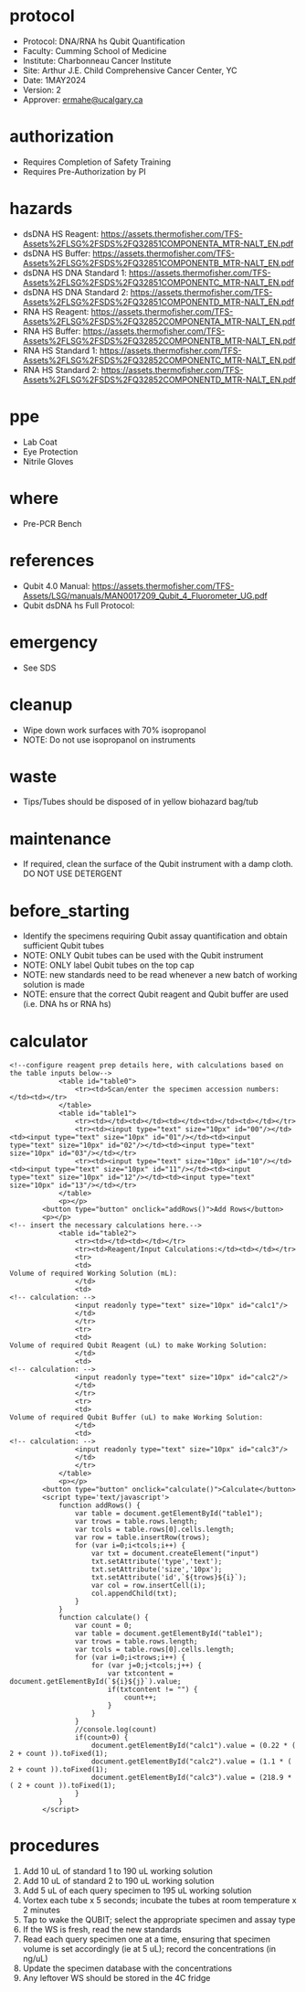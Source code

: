 # protocol
- Protocol: DNA/RNA hs Qubit Quantification
- Faculty: Cumming School of Medicine
- Institute: Charbonneau Cancer Institute
- Site: Arthur J.E. Child Comprehensive Cancer Center, YC
- Date: 1MAY2024
- Version: 2
- Approver: ermahe@ucalgary.ca

# authorization
- Requires Completion of Safety Training
- Requires Pre-Authorization by PI

# hazards
- dsDNA HS Reagent: https://assets.thermofisher.com/TFS-Assets%2FLSG%2FSDS%2FQ32851COMPONENTA_MTR-NALT_EN.pdf
- dsDNA HS Buffer: https://assets.thermofisher.com/TFS-Assets%2FLSG%2FSDS%2FQ32851COMPONENTB_MTR-NALT_EN.pdf
- dsDNA HS DNA Standard 1: https://assets.thermofisher.com/TFS-Assets%2FLSG%2FSDS%2FQ32851COMPONENTC_MTR-NALT_EN.pdf
- dsDNA HS DNA Standard 2: https://assets.thermofisher.com/TFS-Assets%2FLSG%2FSDS%2FQ32851COMPONENTD_MTR-NALT_EN.pdf
- RNA HS Reagent: https://assets.thermofisher.com/TFS-Assets%2FLSG%2FSDS%2FQ32852COMPONENTA_MTR-NALT_EN.pdf
- RNA HS Buffer: https://assets.thermofisher.com/TFS-Assets%2FLSG%2FSDS%2FQ32852COMPONENTB_MTR-NALT_EN.pdf
- RNA HS Standard 1: https://assets.thermofisher.com/TFS-Assets%2FLSG%2FSDS%2FQ32852COMPONENTC_MTR-NALT_EN.pdf
- RNA HS Standard 2: https://assets.thermofisher.com/TFS-Assets%2FLSG%2FSDS%2FQ32852COMPONENTD_MTR-NALT_EN.pdf

# ppe
- Lab Coat
- Eye Protection
- Nitrile Gloves

# where
- Pre-PCR Bench

# references
- Qubit 4.0 Manual: https://assets.thermofisher.com/TFS-Assets/LSG/manuals/MAN0017209_Qubit_4_Fluorometer_UG.pdf
- Qubit dsDNA hs Full Protocol: 

# emergency
- See SDS

# cleanup
- Wipe down work surfaces with 70% isopropanol
- NOTE: Do not use isopropanol on instruments

# waste
- Tips/Tubes should be disposed of in yellow biohazard bag/tub

# maintenance
- If required, clean the surface of the Qubit instrument with a damp cloth. DO NOT USE DETERGENT

# before_starting
- Identify the specimens requiring Qubit assay quantification and obtain sufficient Qubit tubes 
- NOTE: ONLY Qubit tubes can be used with the Qubit instrument
- NOTE: ONLY label Qubit tubes on the top cap
- NOTE: new standards need to be read whenever a new batch of working solution is made
- NOTE: ensure that the correct Qubit reagent and Qubit buffer are used (i.e. DNA hs or RNA hs)

# calculator
~~~~
<!--configure reagent prep details here, with calculations based on the table inputs below-->
			<table id="table0">
				<tr><td>Scan/enter the specimen accession numbers:</td><td></tr>
			</table>
			<table id="table1">
				<tr><td></td><td></td><td></td><td></td><td></td></tr>
				<tr><td><input type="text" size="10px" id="00"/></td><td><input type="text" size="10px" id="01"/></td><td><input type="text" size="10px" id="02"/></td><td><input type="text" size="10px" id="03"/></td></tr>
				<tr><td><input type="text" size="10px" id="10"/></td><td><input type="text" size="10px" id="11"/></td><td><input type="text" size="10px" id="12"/></td><td><input type="text" size="10px" id="13"/></td></tr>
			</table>
			<p></p>
		<button type="button" onclick="addRows()">Add Rows</button>
		<p></p>
<!-- insert the necessary calculations here.-->
			<table id="table2">
				<tr><td></td><td></td></tr>
				<tr><td>Reagent/Input Calculations:</td><td></td></tr>
				<tr>
				<td>
Volume of required Working Solution (mL):
				</td>
				<td>
<!-- calculation: -->
				<input readonly type="text" size="10px" id="calc1"/>
				</td>
				</tr>
				<tr>
				<td>
Volume of required Qubit Reagent (uL) to make Working Solution:
				</td>
				<td>
<!-- calculation: -->
				<input readonly type="text" size="10px" id="calc2"/>
				</td>
				</tr>
				<tr>
				<td>
Volume of required Qubit Buffer (uL) to make Working Solution:
				</td>
				<td>
<!-- calculation: -->
				<input readonly type="text" size="10px" id="calc3"/>
				</td>
				</tr>
			</table>
			<p></p>
		<button type="button" onclick="calculate()">Calculate</button>
		<script type='text/javascript'>
			function addRows() {
			    var table = document.getElementById("table1");
			    var trows = table.rows.length;
			    var tcols = table.rows[0].cells.length;
			    var row = table.insertRow(trows);
			    for (var i=0;i<tcols;i++) {
			        var txt = document.createElement("input")
			        txt.setAttribute('type','text');
			        txt.setAttribute('size','10px');
			        txt.setAttribute('id',`${trows}${i}`);
			        var col = row.insertCell(i);
			        col.appendChild(txt);
			    }
			}
			function calculate() {
			    var count = 0;
			    var table = document.getElementById("table1");
			    var trows = table.rows.length;
			    var tcols = table.rows[0].cells.length;
			    for (var i=0;i<trows;i++) {
			        for (var j=0;j<tcols;j++) {
			            var txtcontent = document.getElementById(`${i}${j}`).value;
			            if(txtcontent != "") {
			                count++;
			            }
			        }
			    }
			    //console.log(count)
			    if(count>0) {
			        document.getElementById("calc1").value = (0.22 * ( 2 + count )).toFixed(1);
			        document.getElementById("calc2").value = (1.1 * ( 2 + count )).toFixed(1);
			        document.getElementById("calc3").value = (218.9 * ( 2 + count )).toFixed(1);
			    }
			}
		</script>
~~~~
# procedures
1. Add 10 uL of standard 1 to 190 uL working solution
2. Add 10 uL of standard 2 to 190 uL working solution
3. Add 5 uL of each query specimen to 195 uL working solution
4. Vortex each tube x 5 seconds; incubate the tubes at room temperature x 2 minutes
5. Tap to wake the QUBIT; select the appropriate specimen and assay type
6. If the WS is fresh, read the new standards
7. Read each query specimen one at a time, ensuring that specimen volume is set accordingly (ie at 5 uL); record the concentrations (in ng/uL)
8. Update the specimen database with the concentrations
9. Any leftover WS should be stored in the 4C fridge

